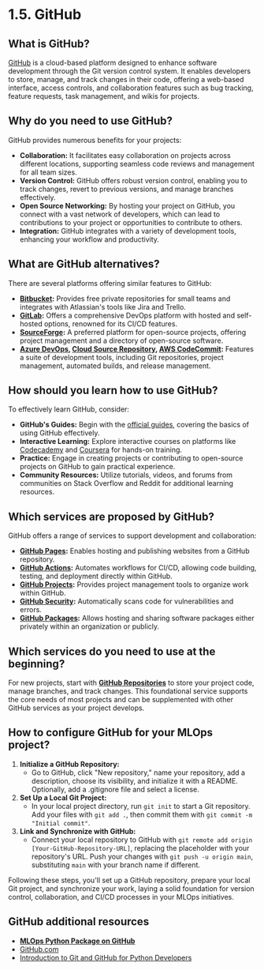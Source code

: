 # 1.5. GitHub

## What is GitHub?

[GitHub](https://github.com/) is a cloud-based platform designed to enhance software development through the Git version control system. It enables developers to store, manage, and track changes in their code, offering a web-based interface, access controls, and collaboration features such as bug tracking, feature requests, task management, and wikis for projects.

## Why do you need to use GitHub?

GitHub provides numerous benefits for your projects:

- **Collaboration:** It facilitates easy collaboration on projects across different locations, supporting seamless code reviews and management for all team sizes.
- **Version Control:** GitHub offers robust version control, enabling you to track changes, revert to previous versions, and manage branches effectively.
- **Open Source Networking:** By hosting your project on GitHub, you connect with a vast network of developers, which can lead to contributions to your project or opportunities to contribute to others.
- **Integration:** GitHub integrates with a variety of development tools, enhancing your workflow and productivity.

## What are GitHub alternatives?

There are several platforms offering similar features to GitHub:

- **[Bitbucket](https://bitbucket.org/product):** Provides free private repositories for small teams and integrates with Atlassian's tools like Jira and Trello.
- **[GitLab](https://about.gitlab.com/):** Offers a comprehensive DevOps platform with hosted and self-hosted options, renowned for its CI/CD features.
- **[SourceForge](https://sourceforge.net/):** A preferred platform for open-source projects, offering project management and a directory of open-source software.
- **[Azure DevOps](https://azure.microsoft.com/en-us/products/devops), [Cloud Source Repository](https://cloud.google.com/source-repositories/docs), [AWS CodeCommit](https://aws.amazon.com/codecommit/):** Features a suite of development tools, including Git repositories, project management, automated builds, and release management.

## How should you learn how to use GitHub?

To effectively learn GitHub, consider:

- **GitHub's Guides:** Begin with the [official guides](https://guides.github.com/), covering the basics of using GitHub effectively.
- **Interactive Learning:** Explore interactive courses on platforms like [Codecademy](https://www.codecademy.com/) and [Coursera](https://www.coursera.org/) for hands-on training.
- **Practice:** Engage in creating projects or contributing to open-source projects on GitHub to gain practical experience.
- **Community Resources:** Utilize tutorials, videos, and forums from communities on Stack Overflow and Reddit for additional learning resources.

## Which services are proposed by GitHub?

GitHub offers a range of services to support development and collaboration:

- **[GitHub Pages](https://pages.github.com/):** Enables hosting and publishing websites from a GitHub repository.
- **[GitHub Actions](https://github.com/features/actions):** Automates workflows for CI/CD, allowing code building, testing, and deployment directly within GitHub.
- **[GitHub Projects](https://docs.github.com/en/issues/planning-and-tracking-with-projects/learning-about-projects/about-projects):** Provides project management tools to organize work within GitHub.
- **[GitHub Security](https://github.com/security):** Automatically scans code for vulnerabilities and errors.
- **[GitHub Packages](https://github.com/features/packages):** Allows hosting and sharing software packages either privately within an organization or publicly.

## Which services do you need to use at the beginning?

For new projects, start with **[GitHub Repositories](https://github.com/new)** to store your project code, manage branches, and track changes. This foundational service supports the core needs of most projects and can be supplemented with other GitHub services as your project develops.

## How to configure GitHub for your MLOps project?

1. **Initialize a GitHub Repository:**
    - Go to GitHub, click "New repository," name your repository, add a description, choose its visibility, and initialize it with a README. Optionally, add a .gitignore file and select a license.
2. **Set Up a Local Git Project:**
    - In your local project directory, run `git init` to start a Git repository. Add your files with `git add .`, then commit them with `git commit -m "Initial commit"`.
3. **Link and Synchronize with GitHub:**
    - Connect your local repository to GitHub with `git remote add origin [Your-GitHub-Repository-URL]`, replacing the placeholder with your repository's URL. Push your changes with `git push -u origin main`, substituting `main` with your branch name if different.

Following these steps, you'll set up a GitHub repository, prepare your local Git project, and synchronize your work, laying a solid foundation for version control, collaboration, and CI/CD processes in your MLOps initiatives.


## GitHub additional resources

- **[MLOps Python Package on GitHub](https://github.com/fmind/mlops-python-package)**
- [GitHub.com](https://github.com/)
- [Introduction to Git and GitHub for Python Developers](https://realpython.com/python-git-github-intro/)